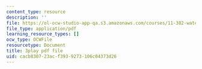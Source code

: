 ```yaml
---
content_type: resource
description: ''
file: https://ol-ocw-studio-app-qa.s3.amazonaws.com/courses/11-382-water-diplomacy-spring-2021/cacb830723acf3939273106c04373d26_KmoodT_3XPQ.pdf
file_type: application/pdf
learning_resource_types: []
ocw_type: OCWFile
resourcetype: Document
title: 3play pdf file
uid: cacb8307-23ac-f393-9273-106c04373d26
---
```

